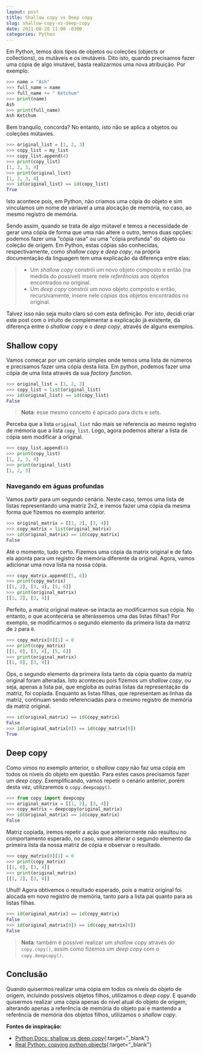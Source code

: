 ```yaml
---
layout: post
title: Shallow copy vs Deep copy
slug: shallow-copy-vs-deep-copy
date: 2021-08-28 11:00 -0300
categories: Python
---
```


Em Python, temos dois tipos de objetos ou coleções (objects or collections), os mutáveis e os imutáveis. Dito isto, quando precisamos fazer uma cópia de algo imutável, basta realizarmos uma nova atribuição. Por exemplo:

```python
>>> name = "Ash"
>>> full_name = name
>>> full_name += " Ketchum"
>>> print(name)
Ash
>>> print(full_name)
Ash Ketchum
```

Bem tranquilo, concorda? No entanto, isto não se aplica a objetos ou coleções mútavies.

```python
>>> original_list = [1, 2, 3]
>>> copy_list = my_list
>>> copy_list.append(4)
>>> print(copy_list)
[1, 2, 3, 4]
>>> print(original_list)
[1, 2, 3, 4]
>>> id(original_list) == id(copy_list)
True
```

Isto acontece pois, em Python, não criamos uma cópia do objeto e sim vinculamos um nome de váriavel a uma alocação de memória, no caso, ao mesmo registro de memória.

Sendo assim, quando se trata de algo mútavel e temos a necessidade de gerar uma cópia de forma que uma não altere o outro, temos duas opções: podemos fazer uma "cópia rasa" ou uma "cópia profunda" do objeto ou coleção de origem. Em Python, estas cópias são conhecidas, respectivamente, como _shallow copy_ e _deep copy_, na própria documentação da linguagem tem uma explicação da diferença entre elas:

> -   Um _shallow copy_ constrói um novo objeto composto e então (na medida do possível) insere nele _referências_ aos objetos encontrados no original.
> -   Um _deep copy_ constrói um novo objeto composto e então, recursivamente, insere nele _cópias_ dos objetos encontrados no original.

Talvez isso não seja muito claro só com esta definição. Por isto, decidi criar este post com o intuito de complementar a explicação já existente, da diferença entre o _shallow copy_ e o _deep copy_, através de alguns exemplos.

## Shallow copy

Vamos começar por um cenário simples onde temos uma lista de números e precisamos fazer uma cópia desta lista. Em python, podemos fazer uma cópia de uma lista através da sua _factory function_.

```python
>>> original_list = [1, 2, 3]
>>> copy_list = list(original_list)
>>> id(original_list) == id(copy_list)
False
```

> __Nota__: esse mesmo conceito é apicado para dicts e sets.

Perceba que a lista `original_list` não mais se referencia ao mesmo registro de mémoria que a lista `copy_list`. Logo, agora podemos alterar a lista de cópia sem modificar a original.

```python
>>> copy_list.append(4)
>>> print(copy_list)
[1, 2, 3, 4]
>>> print(original_list)
[1, 2, 3]
```

### Navegando em águas profundas

Vamos partir para um segundo cenário. Neste caso, temos uma lista de listas representando uma matriz 2x2, e iremos fazer uma cópia da mesma forma que fizemos no exemplo anterior.

```python
>>> original_matrix = [[1, 2], [3, 4]]
>>> copy_matrix = list(original_matrix)
>>> id(original_matrix) == id(copy_matrix)
False
```

Até o momento, tudo certo. Fizemos uma cópia da matrix original e de fato ela aponta para um registro de memória diferente da original. Agora, vamos adicionar uma nova lista na nossa cópia.

```python
>>> copy_matrix.append([5, 6])
>>> print(copy_matrix)
[[1, 2], [3, 4], [5, 6]]
>>> print(original_matrix)
[[1, 2], [3, 4]]

```

Perfeito, a matriz original mateve-se intacta ao modificarmos sua cópia. No entanto, o que aconteceria se alterássemos uma das listas filhas? Por exemplo, se modificarmos o segundo elemento da primeira lista da matriz de `2` para `0`.

```python
>>> copy_matrix[0][1] = 0
>>> print(copy_matrix)
[[1, 0], [3, 4], [5, 6]]
>>> print(original_matrix)
[[1, 0], [3, 4]]
```

Ops, o segundo elemento da primeira lista tanto da cópia quanto da matriz original foram alteradas. Isto aconteceu pois fizemos um _shallow copy_, ou seja, apenas a lista pai, que engloba as outras listas da representação da matriz, foi copiada. Enquanto as listas filhas, que representam as linhas da matriz, continuam sendo referenciadas para o mesmo registro de memória da matriz original.

```python
>>> id(original_matrix) == id(copy_matrix)
False
>>> id(original_matrix[0]) == id(copy_matrix[0])
True
```

## Deep copy

Como vimos no exemplo anterior, o _shallow copy_ não faz uma cópia em todos os níveis do objeto em questão. Para estes casos precisamos fazer um _deep copy_. Exemplificando, vamos repetir o cenário anterior, porém desta vez, utilizaremos o `copy.deepcopy()`.

```python
>>> from copy import deepcopy
>>> original_matrix = [[1, 2], [3, 4]]
>>> copy_matrix = deepcopy(original_matrix)
>>> id(original_matrix) == id(copy_matrix)
False
```

Matriz copiada, iremos repetir a ação que anteriormente não resultou no comportamento esperado, no caso, vamos alterar o segundo elemento da primeira lista da nossa matriz de cópia e observar o resultado.

```python
>>> copy_matrix[0][1] = 0
>>> print(copy_matrix)
[[1, 0], [3, 4]]
>>> print(original_matrix)
[[1, 2], [3, 4]]
```

Uhull! Agora obtivemos o resultado esperado, pois a matriz original foi alocada em novo registro de memória, tanto para a lista pai quanto para as listas filhas.

```python
>>> id(original_matrix) == id(copy_matrix)
False
>>> id(original_matrix[0]) == id(copy_matrix[0])
False
```

> __Nota__: também é possível realizar um _shallow copy_ através do `copy.copy()`, assim como fizemos um _deep copy_ com o `copy.deepcopy()`.

## Conclusão

Quando quisermos realizar uma cópia em todos os níveis do objeto de origem, incluindo possíveis objetos filhos, utilizamos o _deep copy_. E quando quisermos realizar uma cópia apenas do nível atual do objeto de origem, alterando apenas a referência de memória do objeto pai e mantendo a referência de memória dos objetos filhos, utilizamos o _shallow copy_.

__Fontes de inspiração:__
* [Python Docs: shallow vs deep copy](https://docs.python.org/3/library/copy.html#shallow-vs-deep-copy){:target="_blank"}
* [Real Python: copying python objects](https://realpython.com/copying-python-objects/){:target="_blank"}
